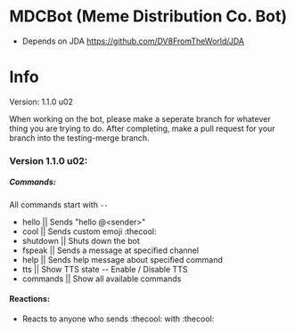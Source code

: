 # MDCBot (Meme Distribution Co. Bot)
- Depends on JDA https://github.com/DV8FromTheWorld/JDA

# Info

Version: 1.1.0 u02

When working on the bot, please make a seperate branch for whatever thing you are trying to do. After completing, make a pull request for your branch into the testing-merge branch.

### Version 1.1.0 u02:

##### Commands:
All commands start with `--`
* hello || Sends \"hello @\<sender>\"
* cool || Sends custom emoji :thecool:
* shutdown || Shuts down the bot
* fspeak || Sends a message at specified channel
* help || Sends help message about specified command
* tts || Show TTS state -- Enable / Disable TTS
* commands || Show all available commands

#### Reactions:
* Reacts to anyone who sends :thecool: with :thecool:
